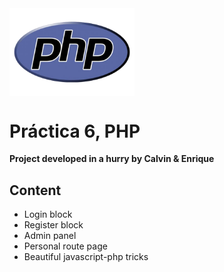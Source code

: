 <img src="https://raw.githubusercontent.com/edroque93/PHPpr6/master/img/php-logo.png" width="200px" align="middle"  />

Práctica 6, PHP
======

**Project developed in a hurry by Calvin & Enrique**

Content
------
- Login block
- Register block
- Admin panel
- Personal route page
- Beautiful javascript-php tricks
